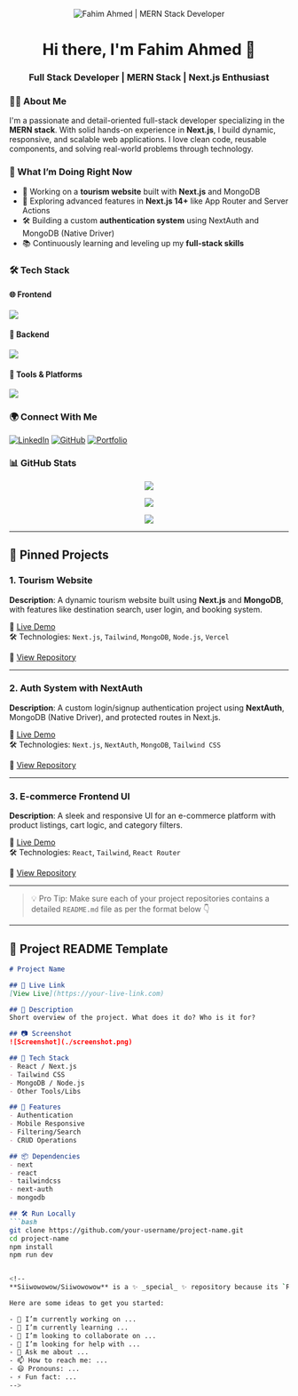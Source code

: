 <!-- Banner Image -->
<p align="center">
  <img src="https://raw.githubusercontent.com/fahimahmed-dev/fahimahmed-dev/main/assets/banner.png" alt="Fahim Ahmed | MERN Stack Developer" />
</p>

<!-- Name & Designation -->
<h1 align="center">Hi there, I'm Fahim Ahmed 👋</h1>
<h3 align="center">Full Stack Developer | MERN Stack | Next.js Enthusiast</h3>

<!-- About Me -->
### 👨‍💻 About Me
I'm a passionate and detail-oriented full-stack developer specializing in the **MERN stack**. With solid hands-on experience in **Next.js**, I build dynamic, responsive, and scalable web applications. I love clean code, reusable components, and solving real-world problems through technology.

<!-- Current Activities -->
### 🚀 What I’m Doing Right Now
- 🔭 Working on a **tourism website** built with **Next.js** and MongoDB
- 🌱 Exploring advanced features in **Next.js 14+** like App Router and Server Actions
- 🛠️ Building a custom **authentication system** using NextAuth and MongoDB (Native Driver)
- 📚 Continuously learning and leveling up my **full-stack skills**

<!-- Skills -->
### 🛠 Tech Stack

#### 🌐 Frontend
<p>
  <img src="https://skillicons.dev/icons?i=html,css,js,react,nextjs,tailwind" />
</p>

#### 💾 Backend
<p>
  <img src="https://skillicons.dev/icons?i=nodejs,express,mongodb" />
</p>

#### 🧰 Tools & Platforms
<p>
  <img src="https://skillicons.dev/icons?i=git,github,vercel,postman,vscode" />
</p>

<!-- Socials -->
### 🌍 Connect With Me
[![LinkedIn](https://img.shields.io/badge/LinkedIn-blue?style=flat&logo=linkedin)](https://www.linkedin.com/in/fahimahmed-dev/)
[![GitHub](https://img.shields.io/badge/GitHub-100000?style=flat&logo=github&logoColor=white)](https://github.com/fahimahmed-dev)
[![Portfolio](https://img.shields.io/badge/Portfolio-222222?style=flat&logo=vercel&logoColor=white)](https://fahimahmed.dev)

<!-- GitHub Stats -->
### 📊 GitHub Stats

<p align="center">
  <img src="https://github-readme-stats.vercel.app/api?username=fahimahmed-dev&show_icons=true&theme=react" />
</p>

<p align="center">
  <img src="https://streak-stats.demolab.com/?user=fahimahmed-dev&theme=react" />
</p>

<p align="center">
  <img src="https://github-readme-stats.vercel.app/api/top-langs/?username=fahimahmed-dev&layout=compact&theme=react" />
</p>

---

## 📌 Pinned Projects

### 1. Tourism Website

**Description**: A dynamic tourism website built using **Next.js** and **MongoDB**, with features like destination search, user login, and booking system.

🔗 [Live Demo](https://tourism-fahim.vercel.app)  
🛠 Technologies: `Next.js`, `Tailwind`, `MongoDB`, `Node.js`, `Vercel`

📘 [View Repository](https://github.com/fahimahmed-dev/tourism-app)

---

### 2. Auth System with NextAuth

**Description**: A custom login/signup authentication project using **NextAuth**, MongoDB (Native Driver), and protected routes in Next.js.

🔗 [Live Demo](https://auth-next-fahim.vercel.app)  
🛠 Technologies: `Next.js`, `NextAuth`, `MongoDB`, `Tailwind CSS`

📘 [View Repository](https://github.com/fahimahmed-dev/nextauth-auth-app)

---

### 3. E-commerce Frontend UI

**Description**: A sleek and responsive UI for an e-commerce platform with product listings, cart logic, and category filters.

🔗 [Live Demo](https://ecommerce-fahim.vercel.app)  
🛠 Technologies: `React`, `Tailwind`, `React Router`

📘 [View Repository](https://github.com/fahimahmed-dev/ecommerce-ui)

---

> 💡 Pro Tip: Make sure each of your project repositories contains a detailed `README.md` file as per the format below 👇

---

## 📄 Project README Template

```md
# Project Name

## 🔗 Live Link
[View Live](https://your-live-link.com)

## 📝 Description
Short overview of the project. What does it do? Who is it for?

## 📷 Screenshot
![Screenshot](./screenshot.png)

## 🚀 Tech Stack
- React / Next.js
- Tailwind CSS
- MongoDB / Node.js
- Other Tools/Libs

## 🌟 Features
- Authentication
- Mobile Responsive
- Filtering/Search
- CRUD Operations

## 📦 Dependencies
- next
- react
- tailwindcss
- next-auth
- mongodb

## 🛠️ Run Locally
```bash
git clone https://github.com/your-username/project-name.git
cd project-name
npm install
npm run dev


<!--
**Siiwowowow/Siiwowowow** is a ✨ _special_ ✨ repository because its `README.md` (this file) appears on your GitHub profile.

Here are some ideas to get you started:

- 🔭 I’m currently working on ...
- 🌱 I’m currently learning ...
- 👯 I’m looking to collaborate on ...
- 🤔 I’m looking for help with ...
- 💬 Ask me about ...
- 📫 How to reach me: ...
- 😄 Pronouns: ...
- ⚡ Fun fact: ...
-->
